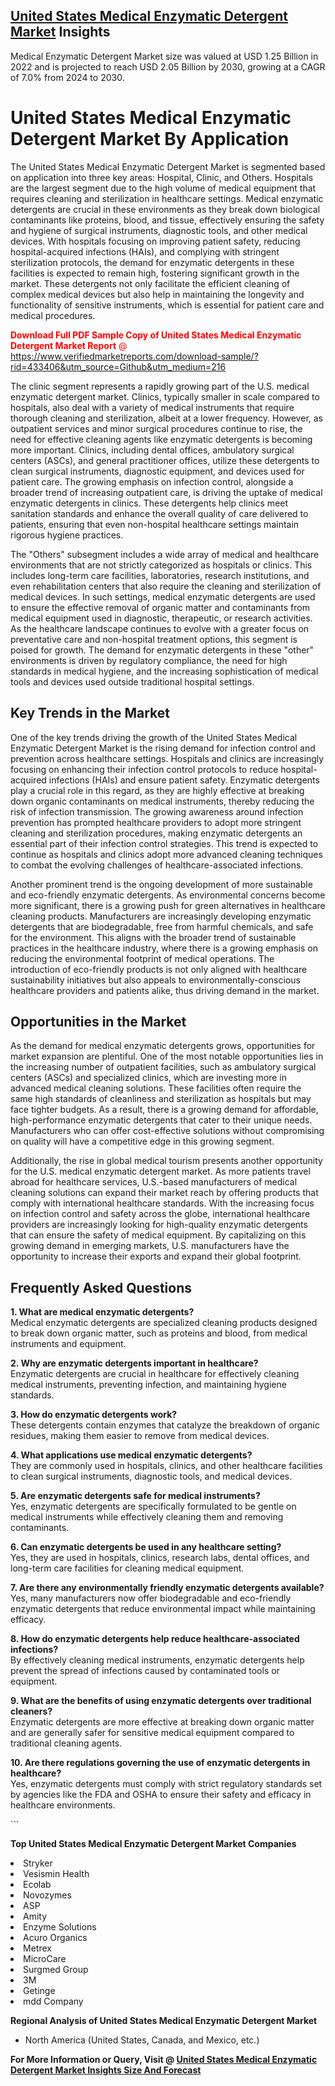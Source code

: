 <h2><a href="https://www.verifiedmarketreports.com/download-sample/?rid=433406&amp;utm_source=Github&amp;utm_medium=216" target="_blank">United States Medical Enzymatic Detergent Market</a> Insights</h2><p>Medical Enzymatic Detergent Market size was valued at USD 1.25 Billion in 2022 and is projected to reach USD 2.05 Billion by 2030, growing at a CAGR of 7.0% from 2024 to 2030.</p><p><h1>United States Medical Enzymatic Detergent Market By Application</h1><p>The United States Medical Enzymatic Detergent Market is segmented based on application into three key areas: Hospital, Clinic, and Others. Hospitals are the largest segment due to the high volume of medical equipment that requires cleaning and sterilization in healthcare settings. Medical enzymatic detergents are crucial in these environments as they break down biological contaminants like proteins, blood, and tissue, effectively ensuring the safety and hygiene of surgical instruments, diagnostic tools, and other medical devices. With hospitals focusing on improving patient safety, reducing hospital-acquired infections (HAIs), and complying with stringent sterilization protocols, the demand for enzymatic detergents in these facilities is expected to remain high, fostering significant growth in the market. These detergents not only facilitate the efficient cleaning of complex medical devices but also help in maintaining the longevity and functionality of sensitive instruments, which is essential for patient care and medical procedures.</p><p><p><span class=""><span style="color: #ff0000;"><strong>Download Full PDF Sample Copy of United States Medical Enzymatic Detergent Market Report</strong> @ </span><a href="https://www.verifiedmarketreports.com/download-sample/?rid=433406&amp;utm_source=Github&amp;utm_medium=216" target="_blank">https://www.verifiedmarketreports.com/download-sample/?rid=433406&amp;utm_source=Github&amp;utm_medium=216</a></span></p></p><p>The clinic segment represents a rapidly growing part of the U.S. medical enzymatic detergent market. Clinics, typically smaller in scale compared to hospitals, also deal with a variety of medical instruments that require thorough cleaning and sterilization, albeit at a lower frequency. However, as outpatient services and minor surgical procedures continue to rise, the need for effective cleaning agents like enzymatic detergents is becoming more important. Clinics, including dental offices, ambulatory surgical centers (ASCs), and general practitioner offices, utilize these detergents to clean surgical instruments, diagnostic equipment, and devices used for patient care. The growing emphasis on infection control, alongside a broader trend of increasing outpatient care, is driving the uptake of medical enzymatic detergents in clinics. These detergents help clinics meet sanitation standards and enhance the overall quality of care delivered to patients, ensuring that even non-hospital healthcare settings maintain rigorous hygiene practices.</p><p>The "Others" subsegment includes a wide array of medical and healthcare environments that are not strictly categorized as hospitals or clinics. This includes long-term care facilities, laboratories, research institutions, and even rehabilitation centers that also require the cleaning and sterilization of medical devices. In such settings, medical enzymatic detergents are used to ensure the effective removal of organic matter and contaminants from medical equipment used in diagnostic, therapeutic, or research activities. As the healthcare landscape continues to evolve with a greater focus on preventative care and non-hospital treatment options, this segment is poised for growth. The demand for enzymatic detergents in these "other" environments is driven by regulatory compliance, the need for high standards in medical hygiene, and the increasing sophistication of medical tools and devices used outside traditional hospital settings.</p><h2>Key Trends in the Market</h2><p>One of the key trends driving the growth of the United States Medical Enzymatic Detergent Market is the rising demand for infection control and prevention across healthcare settings. Hospitals and clinics are increasingly focusing on enhancing their infection control protocols to reduce hospital-acquired infections (HAIs) and ensure patient safety. Enzymatic detergents play a crucial role in this regard, as they are highly effective at breaking down organic contaminants on medical instruments, thereby reducing the risk of infection transmission. The growing awareness around infection prevention has prompted healthcare providers to adopt more stringent cleaning and sterilization procedures, making enzymatic detergents an essential part of their infection control strategies. This trend is expected to continue as hospitals and clinics adopt more advanced cleaning techniques to combat the evolving challenges of healthcare-associated infections.</p><p>Another prominent trend is the ongoing development of more sustainable and eco-friendly enzymatic detergents. As environmental concerns become more significant, there is a growing push for green alternatives in healthcare cleaning products. Manufacturers are increasingly developing enzymatic detergents that are biodegradable, free from harmful chemicals, and safe for the environment. This aligns with the broader trend of sustainable practices in the healthcare industry, where there is a growing emphasis on reducing the environmental footprint of medical operations. The introduction of eco-friendly products is not only aligned with healthcare sustainability initiatives but also appeals to environmentally-conscious healthcare providers and patients alike, thus driving demand in the market.</p><h2>Opportunities in the Market</h2><p>As the demand for medical enzymatic detergents grows, opportunities for market expansion are plentiful. One of the most notable opportunities lies in the increasing number of outpatient facilities, such as ambulatory surgical centers (ASCs) and specialized clinics, which are investing more in advanced medical cleaning solutions. These facilities often require the same high standards of cleanliness and sterilization as hospitals but may face tighter budgets. As a result, there is a growing demand for affordable, high-performance enzymatic detergents that cater to their unique needs. Manufacturers who can offer cost-effective solutions without compromising on quality will have a competitive edge in this growing segment.</p><p>Additionally, the rise in global medical tourism presents another opportunity for the U.S. medical enzymatic detergent market. As more patients travel abroad for healthcare services, U.S.-based manufacturers of medical cleaning solutions can expand their market reach by offering products that comply with international healthcare standards. With the increasing focus on infection control and safety across the globe, international healthcare providers are increasingly looking for high-quality enzymatic detergents that can ensure the safety of medical equipment. By capitalizing on this growing demand in emerging markets, U.S. manufacturers have the opportunity to increase their exports and expand their global footprint.</p><h2>Frequently Asked Questions</h2><p><strong>1. What are medical enzymatic detergents?</strong><br>Medical enzymatic detergents are specialized cleaning products designed to break down organic matter, such as proteins and blood, from medical instruments and equipment.</p><p><strong>2. Why are enzymatic detergents important in healthcare?</strong><br>Enzymatic detergents are crucial in healthcare for effectively cleaning medical instruments, preventing infection, and maintaining hygiene standards.</p><p><strong>3. How do enzymatic detergents work?</strong><br>These detergents contain enzymes that catalyze the breakdown of organic residues, making them easier to remove from medical devices.</p><p><strong>4. What applications use medical enzymatic detergents?</strong><br>They are commonly used in hospitals, clinics, and other healthcare facilities to clean surgical instruments, diagnostic tools, and medical devices.</p><p><strong>5. Are enzymatic detergents safe for medical instruments?</strong><br>Yes, enzymatic detergents are specifically formulated to be gentle on medical instruments while effectively cleaning them and removing contaminants.</p><p><strong>6. Can enzymatic detergents be used in any healthcare setting?</strong><br>Yes, they are used in hospitals, clinics, research labs, dental offices, and long-term care facilities for cleaning medical equipment.</p><p><strong>7. Are there any environmentally friendly enzymatic detergents available?</strong><br>Yes, many manufacturers now offer biodegradable and eco-friendly enzymatic detergents that reduce environmental impact while maintaining efficacy.</p><p><strong>8. How do enzymatic detergents help reduce healthcare-associated infections?</strong><br>By effectively cleaning medical instruments, enzymatic detergents help prevent the spread of infections caused by contaminated tools or equipment.</p><p><strong>9. What are the benefits of using enzymatic detergents over traditional cleaners?</strong><br>Enzymatic detergents are more effective at breaking down organic matter and are generally safer for sensitive medical equipment compared to traditional cleaning agents.</p><p><strong>10. Are there regulations governing the use of enzymatic detergents in healthcare?</strong><br>Yes, enzymatic detergents must comply with strict regulatory standards set by agencies like the FDA and OSHA to ensure their safety and efficacy in healthcare environments.</p>```</p><p><strong>Top United States Medical Enzymatic Detergent Market Companies</strong></p><div data-test-id=""><p><li>Stryker</li><li> Vesismin Health</li><li> Ecolab</li><li> Novozymes</li><li> ASP</li><li> Amity</li><li> Enzyme Solutions</li><li> Acuro Organics</li><li> Metrex</li><li> MicroCare</li><li> Surgmed Group</li><li> 3M</li><li> Getinge</li><li> mdd Company</li></p><div><strong>Regional Analysis of&nbsp;United States Medical Enzymatic Detergent Market</strong></div><ul><li dir="ltr"><p dir="ltr">North America&nbsp;(United States, Canada, and Mexico, etc.)</p></li></ul><p><strong>For More Information or Query, Visit @&nbsp;</strong><strong><a href="https://www.verifiedmarketreports.com/product/medical-enzymatic-detergent-market/?utm_source=Github&amp;utm_medium=216" target="_blank">United States Medical Enzymatic Detergent Market Insights Size And Forecast</a></strong></p></div>
